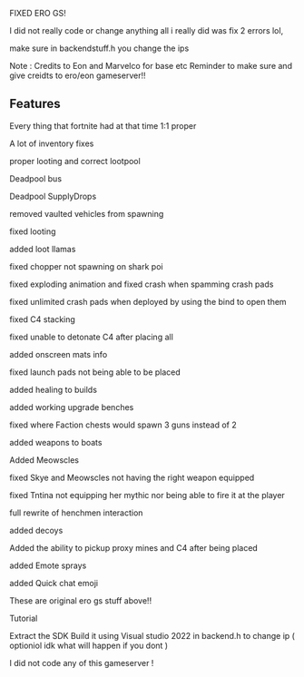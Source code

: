 FIXED ERO GS!

I did not really code or change anything all i really did was fix 2 errors lol, 

make sure in backendstuff.h you change the ips

Note : Credits to Eon and Marvelco for base etc
Reminder to make sure and give creidts to ero/eon gameserver!!

## Features

Every thing that fortnite had at that time 1:1 proper

A lot of inventory fixes

proper looting and correct lootpool

Deadpool bus

Deadpool SupplyDrops

removed vaulted vehicles from spawning

fixed looting

added loot llamas

fixed chopper not spawning on shark poi

fixed exploding animation and fixed crash when spamming crash pads

fixed unlimited crash pads when deployed by using the bind to open them

fixed C4 stacking

fixed unable to detonate C4 after placing all

added onscreen mats info

fixed launch pads not being able to be placed

added healing to builds

added working upgrade benches

fixed where Faction chests would spawn 3 guns instead of 2

added weapons to boats

Added Meowscles

fixed Skye and Meowscles not having the right weapon equipped

fixed Tntina not equipping her mythic nor being able to fire it at the player

full rewrite of henchmen interaction

added decoys

Added the ability to pickup proxy mines and C4 after being placed

added Emote sprays

added Quick chat emoji


These are original ero gs stuff above!!

Tutorial

Extract the SDK
Build it using Visual studio 2022
in backend.h to change ip ( optioniol idk what will happen if you dont )

I did not code any of this gameserver !

